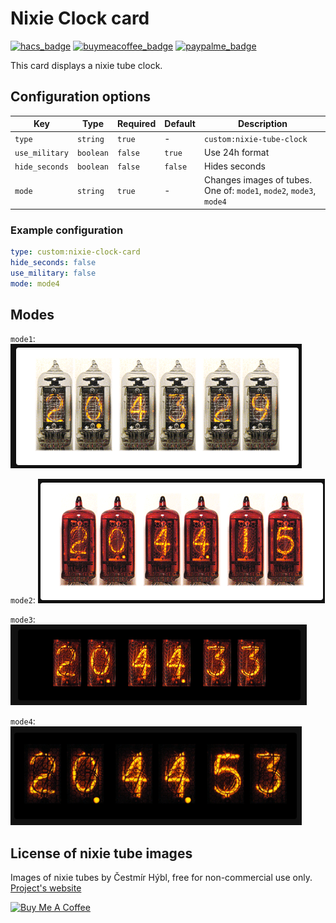 # Nixie Clock card

[![hacs_badge](https://img.shields.io/badge/HACS-Custom-orange.svg)](https://hacs.xyz/docs/faq/custom_repositories)
[![buymeacoffee_badge](https://img.shields.io/badge/Donate-Buy%20Me%20a%20Coffee-ff813f?style=flat)](https://www.buymeacoffee.com/PiotrMachowski)
[![paypalme_badge](https://img.shields.io/badge/Donate-PayPal-0070ba?style=flat)](https://paypal.me/PiMachowski)

This card displays a nixie tube clock. 

## Configuration options

| Key | Type | Required | Default | Description |
| --- | --- | --- | --- | --- |
| `type` | `string` | `true` | - | `custom:nixie-tube-clock` |
| `use_military` | `boolean` | `false` | `true` | Use 24h format |
| `hide_seconds` | `boolean` | `false` | `false` | Hides seconds |
| `mode` | `string` | `true` | - | Changes images of tubes. One of: `mode1`, `mode2`, `mode3`, `mode4` |

### Example configuration
```yaml
type: custom:nixie-clock-card
hide_seconds: false
use_military: false
mode: mode4
```

## Modes
`mode1`:
![mode1](https://github.com/PiotrMachowski/Home-Assistant-Lovelace-Nixie-Clock-Card/blob/master/images/mode1.png)

`mode2`:
![mode2](https://github.com/PiotrMachowski/Home-Assistant-Lovelace-Nixie-Clock-Card/blob/master/images/mode2.png)

`mode3`:
![mode3](https://github.com/PiotrMachowski/Home-Assistant-Lovelace-Nixie-Clock-Card/blob/master/images/mode3.png)

`mode4`:
![mode4](https://github.com/PiotrMachowski/Home-Assistant-Lovelace-Nixie-Clock-Card/blob/master/images/mode4.png)


## License of nixie tube images

Images of nixie tubes by Čestmír Hýbl, free for non-commercial use only.
[Project's website](http://cestmir.freeside.sk/projects/dhtml-nixie-display/)


<a href="https://www.buymeacoffee.com/PiotrMachowski" target="_blank"><img src="https://bmc-cdn.nyc3.digitaloceanspaces.com/BMC-button-images/custom_images/orange_img.png" alt="Buy Me A Coffee" style="height: auto !important;width: auto !important;" ></a>
